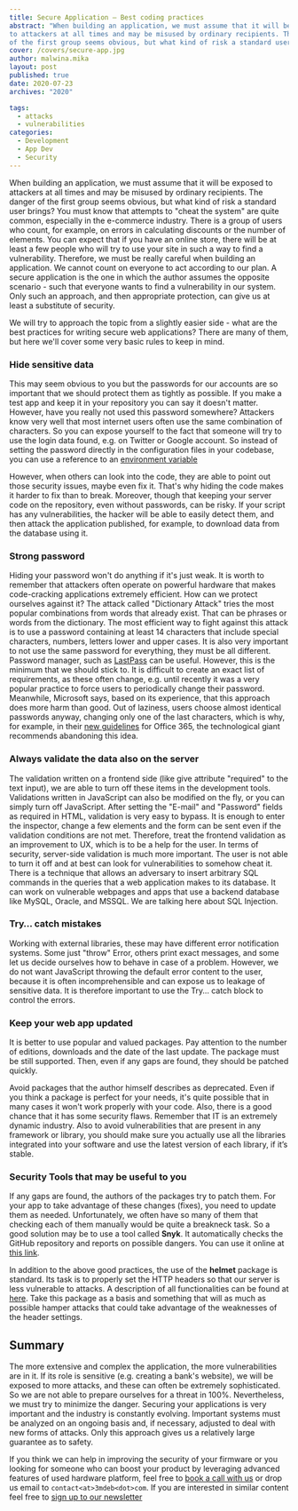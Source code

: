 ```yaml
---
title: Secure Application – Best coding practices
abstract: "When building an application, we must assume that it will be exposed
to attackers at all times and may be misused by ordinary recipients. The danger
of the first group seems obvious, but what kind of risk a standard user brings?"
cover: /covers/secure-app.jpg
author: malwina.mika
layout: post
published: true
date: 2020-07-23
archives: "2020"

tags:
  - attacks
  - vulnerabilities
categories:
  - Development
  - App Dev
  - Security
---
```


When building an application, we must assume that it will be exposed to
attackers at all times and may be misused by ordinary recipients. The danger of
the first group seems obvious, but what kind of risk a standard user brings? You
must know that attempts to "cheat the system" are quite common, especially in
the e-commerce industry. There is a group of users who count, for example, on
errors in calculating discounts or the number of elements. You can expect that
if you have an online store, there will be at least a few people who will try to
use your site in such a way to find a vulnerability. Therefore, we must be
really careful when building an application. We cannot count on everyone to act
according to our plan. A secure application is the one in which the author
assumes the opposite scenario - such that everyone wants to find a vulnerability
in our system. Only such an approach, and then appropriate protection, can give
us at least a substitute of security.

We will try to approach the topic from a slightly easier side - what are the
best practices for writing secure web applications? There are many of them, but
here we'll cover some very basic rules to keep in mind.

### Hide sensitive data

This may seem obvious to you but the passwords for our accounts are so important
that we should protect them as tightly as possible. If you make a test app and
keep it in your repository you can say it doesn't matter. However, have you
really not used this password somewhere? Attackers know very well that most
internet users often use the same combination of characters. So you can expose
yourself to the fact that someone will try to use the login data found, e.g. on
Twitter or Google account. So instead of setting the password directly in the
configuration files in your codebase, you can use a reference to an [environment
variable](https://docs.microsoft.com/en-us/aspnet/core/security/app-secrets?view=aspnetcore-3.1&tabs=windows/)

However, when others can look into the code, they are able to point out those
security issues, maybe even fix it. That's why hiding the code makes it harder
to fix than to break. Moreover, though that keeping your server code on the
repository, even without passwords, can be risky. If your script has any
vulnerabilities, the hacker will be able to easily detect them, and then attack
the application published, for example, to download data from the database using
it.

### Strong password

Hiding your password won't do anything if it's just weak. It is worth to
remember that attackers often operate on powerful hardware that makes
code-cracking applications extremely efficient. How can we protect ourselves
against it? The attack called "Dictionary Attack" tries the most popular
combinations from words that already exist. That can be phrases or words from
the dictionary. The most efficient way to fight against this attack is to use a
password containing at least 14 characters that include special characters,
numbers, letters lower and upper cases. It is also very important to not use the
same password for everything, they must be all different. Password manager, such
as
[LastPass](https://blog.lastpass.com/2018/01/sites-protect-password-manager.html/)
can be useful. However, this is the minimum that we should stick to. It is
difficult to create an exact list of requirements, as these often change, e.g.
until recently it was a very popular practice to force users to periodically
change their password. Meanwhile, Microsoft says, based on its experience, that
this approach does more harm than good. Out of laziness, users choose almost
identical passwords anyway, changing only one of the last characters, which is
why, for example, in their [new
guidelines](https://docs.microsoft.com/en-us/microsoft-365/admin/misc/password-policy-recommendations?view=o365-worldwide/)
for Office 365, the technological giant recommends abandoning this idea.


### Always validate the data also on the server

The validation written on a frontend side (like give attribute "required" to the
text input), we are able to turn off these items in the development tools.
Validations written in JavaScript can also be modified on the fly, or you can
simply turn off JavaScript. After setting the "E-mail" and "Password" fields as
required in HTML, validation is very easy to bypass. It is enough to enter the
inspector, change a few elements and the form can be sent even if the validation
conditions are not met. Therefore, treat the frontend validation as an
improvement to UX, which is to be a help for the user. In terms of security,
server-side validation is much more important. The user is not able to turn it
off and at best can look for vulnerabilities to somehow cheat it. There is a
technique that allows an adversary to insert arbitrary SQL commands in the
queries that a web application makes to its database. It can work on vulnerable
webpages and apps that use a backend database like MySQL, Oracle, and MSSQL. We
are talking here about SQL Injection.

### Try… catch mistakes

Working with external libraries, these may have different error notification
systems. Some just "throw" Error, others print exact messages, and some let us
decide ourselves how to behave in case of a problem. However, we do not want
JavaScript throwing the default error content to the user, because it is often
incomprehensible and can expose us to leakage of sensitive data. It is therefore
important to use the Try… catch block to control the errors.

### Keep your web app updated

It is better to use popular and valued packages. Pay attention to the number of
editions, downloads and the date of the last update. The package must be still
supported. Then, even if any gaps are found, they should be patched quickly.

Avoid packages that the author himself describes as deprecated. Even if you
think a package is perfect for your needs, it's quite possible that in many
cases it won't work properly with your code. Also, there is a good chance that
it has some security flaws. Remember that IT is an extremely dynamic industry.
Also to avoid vulnerabilities that are present in any framework or library, you
should make sure you actually use all the libraries integrated into your
software and use the latest version of each library, if it’s stable.

### Security Tools that may be useful to you

If any gaps are found, the authors of the packages try to patch them. For your
app to take advantage of these changes (fixes), you need to update them as
needed. Unfortunately, we often have so many of them that checking each of them
manually would be quite a breakneck task. So a good solution may be to use a
tool called **Snyk**. It automatically checks the GitHub repository and reports
on possible dangers. You can use it online at [this
link](https://snyk.io/test/).

In addition to the above good practices, the use of the **helmet** package is
standard. Its task is to properly set the HTTP headers so that our server is
less vulnerable to attacks. A description of all functionalities can be found at
[here](https://helmetjs.github.io/). Take this package as a basis and something
that will as much as possible hamper attacks that could take advantage of the
weaknesses of the header settings.

## Summary

The more extensive and complex the application, the more vulnerabilities are in
it. If its role is sensitive (e.g. creating a bank's website), we will be
exposed to more attacks, and these can often be extremely sophisticated. So we
are not able to prepare ourselves for a threat in 100%. Nevertheless, we must
try to minimize the danger. Securing your applications is very important and the
industry is constantly evolving. Important systems must be analyzed on an
ongoing basis and, if necessary, adjusted to deal with new forms of attacks.
Only this approach gives us a relatively large guarantee as to safety.

If you think we can help in improving the security of your firmware or you
looking for someone who can boost your product by leveraging advanced features
of used hardware platform, feel free to [book a call with
us](https://calendly.com/3mdeb/consulting-remote-meeting) or drop us email to
`contact<at>3mdeb<dot>com`. If you are interested in similar content feel free
to [sign up to our newsletter](http://eepurl.com/doF8GX)
